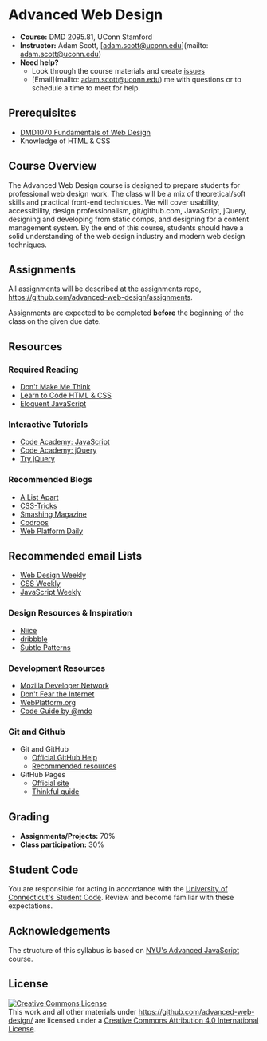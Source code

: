 # Advanced Web Design

- **Course:** DMD 2095.81, UConn Stamford
- **Instructor:** Adam Scott, [adam.scott@uconn.edu](mailto: adam.scott@uconn.edu)
- **Need help?**
	- Look through the course materials and create [issues](https://github.com/advanced-web-design/syllabus/issues)
	- [Email](mailto: adam.scott@uconn.edu) me with questions or to schedule a time to meet for help.

## Prerequisites

- [DMD1070 Fundamentals of Web Design](http://dmd1070.github.io/)
- Knowledge of HTML & CSS

## Course Overview

The Advanced Web Design course is designed to prepare students for professional web design work. The class will be a mix of theoretical/soft skills and practical front-end techniques. We will cover usability, accessibility, design professionalism, git/github.com, JavaScript, jQuery, designing and developing from static comps, and designing for a content management system. By the end of this course, students should have a solid understanding of the web design industry and modern web design techniques.  

## Assignments

All assignments will be described at the assignments repo, <https://github.com/advanced-web-design/assignments>.

Assignments are expected to be completed **before** the beginning of the class on the given due date.

## Resources

### Required Reading

- [Don't Make Me Think](http://www.amazon.com/dp/0321965515/)
- [Learn to Code HTML & CSS](http://learn.shayhowe.com/html-css/)
- [Eloquent JavaScript](http://eloquentjavascript.net/)

### Interactive Tutorials

- [Code Academy: JavaScript](http://www.codecademy.com/en/tracks/javascript)
- [Code Academy: jQuery](http://www.codecademy.com/en/tracks/jquery)
- [Try jQuery](http://try.jquery.com/)

### Recommended Blogs

- [A List Apart](http://alistapart.com/)
- [CSS-Tricks](http://css-tricks.com/)
- [Smashing Magazine](http://www.smashingmagazine.com/)
- [Codrops](http://tympanus.net/codrops/)
- [Web Platform Daily](http://webplatformdaily.org/)

## Recommended email Lists

- [Web Design Weekly](http://web-design-weekly.com/)
- [CSS Weekly](http://css-weekly.com/)
- [JavaScript Weekly](http://javascriptweekly.com/)

### Design Resources & Inspiration

- [Niice](https://niice.co/)
- [dribbble](https://dribbble.com/)
- [Subtle Patterns](http://subtlepatterns.com/)

### Development Resources

- [Mozilla Developer Network](https://developer.mozilla.org/en-US/)
- [Don't Fear the Internet](http://www.dontfeartheinternet.com/)
- [WebPlatform.org](http://www.webplatform.org/)
- [Code Guide by @mdo](http://codeguide.co/)

### Git and Github
- Git and GitHub
    - [Official GitHub Help](https://help.github.com/)
    - [Recommended resources](https://help.github.com/articles/what-are-other-good-resources-for-learning-git-and-github)
- GitHub Pages
    - [Official site](http://pages.github.com/)
    - [Thinkful guide](http://www.thinkful.com/learn/a-guide-to-using-github-pages/)

## Grading

- **Assignments/Projects:** 70%
- **Class participation:** 30%

## Student Code

You are responsible for acting in accordance with the [University of Connecticut's Student Code](http://community.uconn.edu/the-student-code-preamble/). Review and become familiar with these expectations.

## Acknowledgements

The structure of this syllabus is based on [NYU's Advanced JavaScript](https://github.com/advanced-js/syllabus#course-outline) course.

## License

<a rel="license" href="http://creativecommons.org/licenses/by/4.0/"><img alt="Creative Commons License" style="border-width:0" src="https://i.creativecommons.org/l/by/4.0/88x31.png" /></a><br />This <span xmlns:dct="http://purl.org/dc/terms/" href="http://purl.org/dc/dcmitype/Text" rel="dct:type">work</span> and all other materials under https://github.com/advanced-web-design/ are licensed under a <a rel="license" href="http://creativecommons.org/licenses/by/4.0/">Creative Commons Attribution 4.0 International License</a>.


